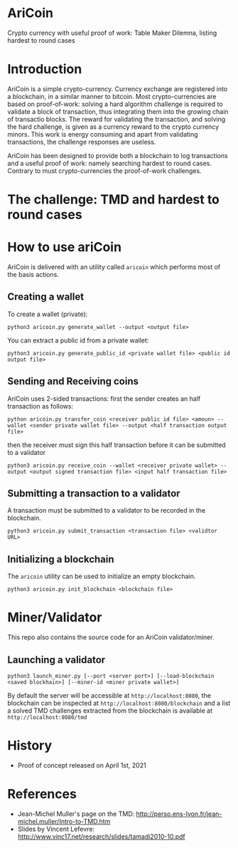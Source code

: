 # AriCoin
Crypto currency with useful proof of work: Table Maker Dilemna, listing hardest to round cases


# Introduction
AriCoin is a simple crypto-currency. Currency exchange are registered into a blockchain, in a similar manner to bitcoin.
Most crypto-currencies are based on proof-of-work: solving a hard algorithm challenge is required to validate a block of transaction, thus integrating them into the growing chain of transactio blocks.
The reward for validating the transaction, and solving the hard challenge, is given as a currency reward to the crypto currency minors.
This work is energy consuming and apart from validating transactions, the challenge responses are useless.

AriCoin has been designed to provide both a blockchain to log transactions and a useful proof of work: namely searching hardest to round cases.
Contrary to must crypto-currencies the proof-of-work challenges.

# The challenge: TMD and hardest to round cases

# How to use ariCoin

AriCoin is delivered with an utility called `aricoin` which performs most of the basis actions.

## Creating a wallet

To create a wallet (private):
```
python3 aricoin.py generate_wallet --output <output file>
```

You can extract a public id from a private wallet:
```
python3 aricoin.py generate_public_id <private wallet file> <public id output file>
```

## Sending and Receiving coins

AriCoin uses 2-sided transactions: first the sender creates an half transaction as follows:

```
python aricoin.py transfer_coin <receiver public id file> <amoun> --wallet <sender private wallet file> --output <half transaction output file>
```

then the receiver must sign this half transaction before it can be submitted to a validator

```
python3 aricoin.py receive_coin --wallet <receiver private wallet> --output <output signed transaction file> <input half transaction file>
```

## Submitting a transaction to a validator

A transaction must be submitted to a validator to be recorded in the blockchain.

```
python3 aricoin.py submit_transaction <transaction file> <validtor URL>
```

## Initializing a blockchain

The `aricoin` utility can be used to initialize an empty blockchain.

```
python3 aricoin.py init_blockchain <blockchain file>
```

# Miner/Validator

This repo also contains the source code for an AriCoin validator/miner.

## Launching a validator

```
python3 launch_miner.py [--port <server port>] [--load-blockchain <saved blockhain>] [--miner-id <miner private wallet>]
```

By default the server will be accessible at `http://localhost:8080`, the blockchain can be inspected at `http://localhost:8080/blockchain` and a list a solved TMD challenges extracted from the blockchain is available at `http://localhost:8080/tmd`

# History

- Proof of concept released on April 1st, 2021

# References
- Jean-Michel Muller's page on the TMD: http://perso.ens-lyon.fr/jean-michel.muller/Intro-to-TMD.htm
- Slides by Vincent Lefevre: http://www.vinc17.net/research/slides/tamadi2010-10.pdf

